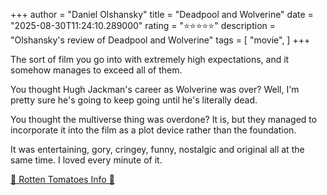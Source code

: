 +++
author = "Daniel Olshansky"
title = "Deadpool and Wolverine"
date = "2025-08-30T11:24:10.289000"
rating = "⭐⭐⭐⭐⭐"
description = "Olshansky's review of Deadpool and Wolverine"
tags = [
    "movie",
]
+++


The sort of film you go into with extremely high expectations, and it somehow manages to exceed all of them.

You thought Hugh Jackman's career as Wolverine was over? Well, I'm pretty sure he's going to keep going until he's literally dead.

You thought the multiverse thing was overdone? It is, but they managed to incorporate it into the film as a plot device
rather than the foundation.

It was entertaining, gory, cringey, funny, nostalgic and original all at the same time. I loved every minute of it.

[🍅 Rotten Tomatoes Info 🍅](https://www.rottentomatoes.com/m/deadpool_and_wolverine)
